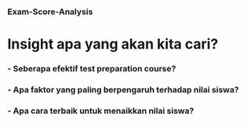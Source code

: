 ### Exam-Score-Analysis
# Insight apa yang akan kita cari?
### - Seberapa efektif test preparation course?
### - Apa faktor yang paling berpengaruh terhadap nilai siswa?
### - Apa cara terbaik untuk menaikkan nilai siswa?
